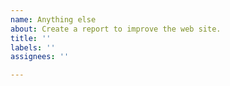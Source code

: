 ```yaml
---
name: Anything else
about: Create a report to improve the web site. 
title: ''
labels: ''
assignees: ''

---
```



